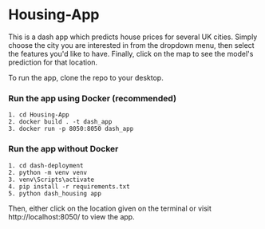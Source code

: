 # Housing-App

This is a dash app which predicts house prices for several UK cities. Simply choose the city you are interested in from the dropdown menu, then select
the features you'd like to have. Finally, click on the map to see the model's prediction for that location.

To run the app, clone the repo to your desktop.

### Run the app using Docker (recommended)
```
1. cd Housing-App
2. docker build . -t dash_app
3. docker run -p 8050:8050 dash_app
```
### Run the app without Docker
```
1. cd dash-deployment
2. python -m venv venv
3. venv\Scripts\activate
4. pip install -r requirements.txt
5. python dash_housing app
```
Then, either click on the location given on the terminal or visit http://localhost:8050/ to view the app.
